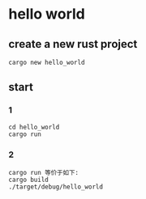 # hello world

## create a new rust project

    cargo new hello_world

## start

### 1

    cd hello_world
    cargo run

### 2

    cargo run 等价于如下:
    cargo build
    ./target/debug/hello_world
